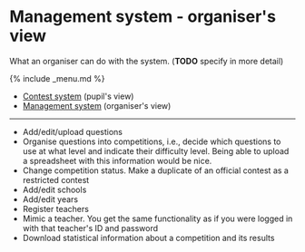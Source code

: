 Management system - organiser's view
===
What an organiser can do with the system. (**TODO** specify in more detail)

{% include _menu.md %}
* [Contest system](contest-system.html) (pupil's view)
* [Management system](organisers-system.html) (organiser's view)

---

* Add/edit/upload questions
* Organise questions into competitions, i.e., decide which questions to use at what level and indicate
  their difficulty level. Being able to upload a spreadsheet with this information would be nice.
* Change competition status. Make a duplicate of an official contest as a restricted contest
* Add/edit schools
* Add/edit years
* Register teachers
* Mimic a teacher. You get the same functionality as if you were logged in with that teacher's ID and password
* Download statistical information about a competition and its results
